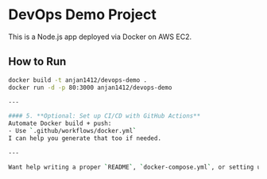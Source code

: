 # DevOps Demo Project

This is a Node.js app deployed via Docker on AWS EC2.

## How to Run

```bash
docker build -t anjan1412/devops-demo .
docker run -d -p 80:3000 anjan1412/devops-demo

---

#### 5. **Optional: Set up CI/CD with GitHub Actions**
Automate Docker build + push:
- Use `.github/workflows/docker.yml`
I can help you generate that too if needed.

---

Want help writing a proper `README`, `docker-compose.yml`, or setting up GitHub Actions? Just say the word.

